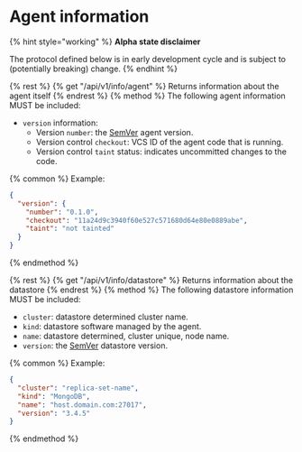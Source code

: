 # Agent information
{% hint style="working" %}
**Alpha state disclaimer**

The protocol defined below is in early development cycle
and is subject to (potentially breaking) change.
{% endhint %}


{% rest %}
  {% get "/api/v1/info/agent" %}
    Returns information about the agent itself
{% endrest %}
{% method %}
The following agent information MUST be included:

  * `version` information:
    * Version `number`: the [SemVer](https://semver.org/) agent version.
    * Version control `checkout`: VCS ID of the agent code that is running.
    * Version control `taint` status: indicates uncommitted changes to the code.

{% common %}
Example:
```json
{
  "version": {
    "number": "0.1.0",
    "checkout": "11a24d9c3940f60e527c571680d64e80e0889abe",
    "taint": "not tainted"
  }
}
```
{% endmethod %}


{% rest %}
  {% get "/api/v1/info/datastore" %}
    Returns information about the datastore
{% endrest %}
{% method %}
The following datastore information MUST be included:

  * `cluster`: datastore determined cluster name.
  * `kind`: datastore software managed by the agent.
  * `name`: datastore determined, cluster unique, node name.
  * `version`: the [SemVer](https://semver.org/) datastore version.

{% common %}
Example:
```json
{
  "cluster": "replica-set-name",
  "kind": "MongoDB",
  "name": "host.domain.com:27017",
  "version": "3.4.5"
}
```
{% endmethod %}
